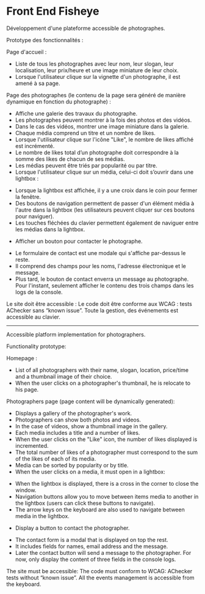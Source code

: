 # Front End Fisheye

Développement d'une plateforme accessible de photographes.

Prototype des fonctionnalités :

Page d'accueil :
- Liste de tous les photographes avec leur nom, leur slogan, leur localisation, leur prix/heure et une image miniature de leur choix.
- Lorsque l'utilisateur clique sur la vignette d'un photographe, il est amené à sa page.

Page des photographes (le contenu de la page sera généré de manière dynamique en fonction du photographe) :
- Affiche une galerie des travaux du photographe.
- Les photographes peuvent montrer à la fois des photos et des vidéos.
- Dans le cas des vidéos, montrer une image miniature dans la galerie.
- Chaque média comprend un titre et un nombre de likes.
- Lorsque l'utilisateur clique sur l'icône "Like", le nombre de likes affiché est incrémenté.
- Le nombre de likes total d’un photographe doit correspondre à la
somme des likes de chacun de ses médias.
- Les médias peuvent être triés par popularité ou par titre.
- Lorsque l'utilisateur clique sur un média, celui-ci doit s’ouvrir dans une lightbox : 
* Lorsque la lightbox est affichée, il y a une croix dans le coin pour fermer la fenêtre.
* Des boutons de navigation permettent de passer d'un élément
média à l'autre dans la lightbox (les utilisateurs peuvent cliquer
sur ces boutons pour naviguer).
* Les touches fléchées du clavier permettent également de
naviguer entre les médias dans la lightbox.
- Afficher un bouton pour contacter le photographe.
* Le formulaire de contact est une modale qui s'affiche par-dessus
le reste.
* Il comprend des champs pour les noms, l'adresse électronique et
le message.
* Plus tard, le bouton de contact enverra un message au
photographe. Pour l'instant, seulement afficher le contenu des
trois champs dans les logs de la console.

Le site doit être accessible :
Le code doit être conforme aux WCAG : tests AChecker sans “known issue”.
Toute la gestion, des événements est accessible au clavier.

_______________________________________________________________________________________________

Accessible platform implementation for photographers.

Functionality prototype:

Homepage :
- List of all photographers with their name, slogan, location, price/time and a thumbnail image of their choice.
- When the user clicks on a photographer's thumbnail, he is relocate to his page.

Photographers page (page content will be dynamically generated):
- Displays a gallery of the photographer's work.
- Photographers can show both photos and videos.
- In the case of videos, show a thumbnail image in the gallery.
- Each media includes a title and a number of likes.
- When the user clicks on the "Like" icon, the number of likes displayed is incremented.
- The total number of likes of a photographer must correspond to the
sum of the likes of each of its media.
- Media can be sorted by popularity or by title.
- When the user clicks on a media, it must open in a lightbox:
* When the lightbox is displayed, there is a cross in the corner to close the window.
* Navigation buttons allow you to move between items
media to another in the lightbox (users can click
these buttons to navigate).
* The arrow keys on the keyboard are also used to
navigate between media in the lightbox.
- Display a button to contact the photographer.
* The contact form is a modal that is displayed on top
the rest.
* It includes fields for names, email address and
the message.
* Later the contact button will send a message to the
photographer. For now, only display the content of
three fields in the console logs.

The site must be accessible:
The code must conform to WCAG: AChecker tests without “known issue”.
All the events management is accessible from the keyboard.
